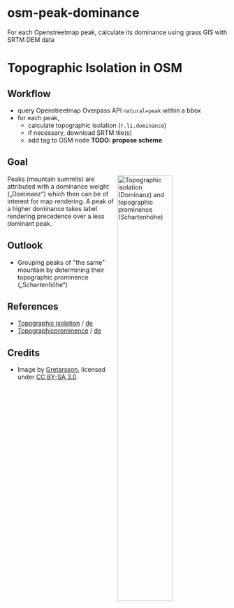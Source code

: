 # osm-peak-dominance
For each Openstreetmap peak, calculate its dominance using grass GIS with SRTM DEM data

# Topographic Isolation in OSM

## Workflow

* query Openstreetmap Overpass API `natural=peak` within a bbox
* for each peak,
    * calculate topographic isolation (`r.li.dominance`)
    * if necessary, download SRTM tile(s)
    * add tag to OSM node **TODO: propose scheme**


## Goal
<img src="https://upload.wikimedia.org/wikipedia/commons/0/05/DominanzSchartenhoeheNew.png"
     align="right" width="50%"
     alt="Topographic isolation (Dominanz) and topographic prominence (Schartenhöhe)"/>

Peaks (mountain summits) are attributed with a dominance weight („Dominanz“) which then can be of interest for map rendering.
A peak of a higher dominance takes label rendering precedence over a less dominant peak.


## Outlook

* Grouping peaks of "the same" mountain by determining their topographic prominence („Schartenhöhe“)


## References

* [Topographic isolation](https://en.wikipedia.org/wiki/Topographic_isolation) / [de](https://de.wikipedia.org/wiki/Dominanz_(Geographie))
* [Topographicprominence](https://en.wikipedia.org/wiki/Topographic_prominence) / [de](https://de.wikipedia.org/wiki/Schartenh%C3%B6he)


## Credits

* Image by [Gretarsson](https://commons.wikimedia.org/wiki/User:Gretarsson),
  licensed under [CC BY-SA 3.0](https://creativecommons.org/licenses/by-sa/3.0/).
